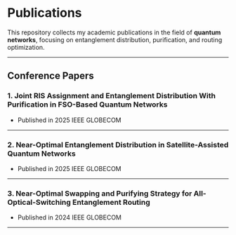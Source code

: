 # Publications

This repository collects my academic publications in the field of **quantum networks**, focusing on entanglement distribution, purification, and routing optimization.  

---

## Conference Papers

### 1. Joint RIS Assignment and Entanglement Distribution With Purification in FSO-Based Quantum Networks
- Published in 2025 IEEE GLOBECOM
---

### 2. Near-Optimal Entanglement Distribution in Satellite-Assisted Quantum Networks
- Published in 2025 IEEE GLOBECOM
---

### 3. Near-Optimal Swapping and Purifying Strategy for All-Optical-Switching Entanglement Routing
- Published in 2024 IEEE GLOBECOM
---

